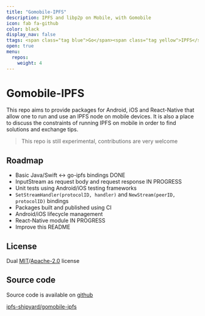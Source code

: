```yaml
---
title: "Gomobile-IPFS"
description: IPFS and libp2p on Mobile, with Gomobile
icon: fab fa-github
color: black
display_nav: false
ttags: <span class="tag blue">Go</span><span class="tag yellow">IPFS</span><span class="tag blue">Libp2p</span><span class="tag pink">Gomobile</span>
open: true
menu:
  repos:
    weight: 4
---
```


# Gomobile-IPFS

This repo aims to provide packages for Android, iOS and React-Native that allow one to run and use an IPFS node on mobile devices. It is also a place to discuss the constraints of running IPFS on mobile in order to find solutions and exchange tips.

<blockquote class="yellow"><i class="far fa-exclamation-triangle"></i>This repo is still experimental, contributions are very welcome</blockquote>

## Roadmap

* Basic Java/Swift <-> go-ipfs bindings  <span class="tag green"><i class="far fa-check"></i>DONE</span>
* InputStream as request body and request response  <span class="tag yellow">IN PROGRESS</span>
* Unit tests using Android/iOS testing frameworks
* `SetStreamHandler(protocolID, handler)` and `NewStream(peerID, protocolID)` bindings
* Packages built and published using CI
* Android/iOS lifecycle management
* React-Native module  <span class="tag yellow">IN PROGRESS</span>
* Improve this README


## License

Dual [MIT](./LICENSE-MIT)/[Apache-2.0](./LICENSE-APACHE) license


## Source code

Source code is available on [github](https://github.com/ipfs-shipyard/gomobile-ipfs)

<a class="btn btn-bty btn-grack" href="https://github.com/ipfs-shipyard/gomobile-ipfs"><i class="fab fa-github"></i>ipfs-shipyard/gomobile-ipfs</a>

